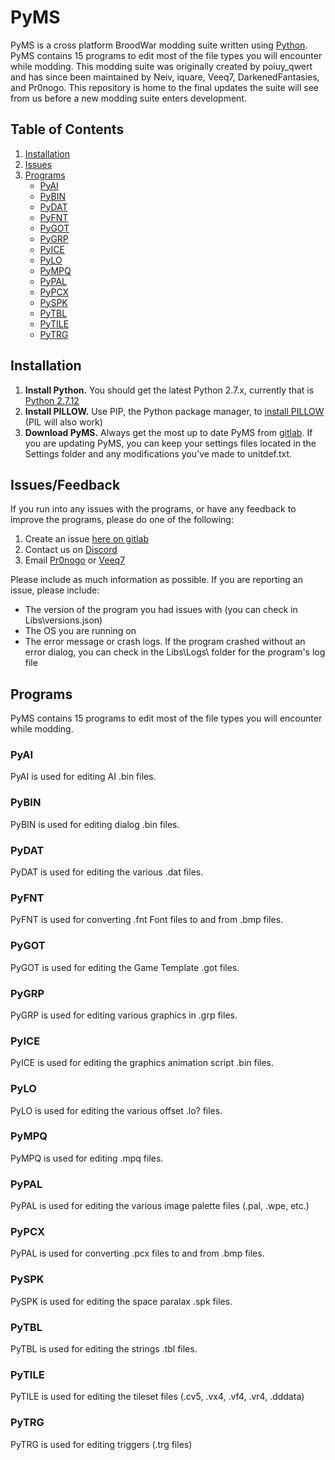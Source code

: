 # PyMS
PyMS is a cross platform BroodWar modding suite written using [Python](http://www.python.org). PyMS contains 15 programs to edit most of the file types you will encounter while modding. This modding suite was originally created by poiuy_qwert and has since been maintained by Neiv, iquare, Veeq7, DarkenedFantasies, and Pr0nogo. This repository is home to the final updates the suite will see from us before a new modding suite enters development.

## Table of Contents
1. [Installation](#installation)
1. [Issues](#issuesfeedback)
1. [Programs](#programs)
   * [PyAI](#pyai)
   * [PyBIN](#pybin)
   * [PyDAT](#pydat)
   * [PyFNT](#pyfnt)
   * [PyGOT](#pygot)
   * [PyGRP](#pygrp)
   * [PyICE](#pyice)
   * [PyLO](#pylo)
   * [PyMPQ](#pympq)
   * [PyPAL](#pypal)
   * [PyPCX](#pypcx)
   * [PySPK](#pyspk)
   * [PyTBL](#pytbl)
   * [PyTILE](#pytile)
   * [PyTRG](#pytrg)


## Installation
1. **Install Python.** You should get the latest Python 2.7.x, currently that is [Python 2.7.12](https://www.python.org/downloads/release/python-2712/)
1. **Install PILLOW.** Use PIP, the Python package manager, to [install PILLOW](https://pillow.readthedocs.io/en/latest/installation.html#basic-installation) (PIL will also work)
1. **Download PyMS.** Always get the most up to date PyMS from [gitlab](https://gitlab.com/Pr0nogo/pyms-ngs/-/tree/master). If you are updating PyMS, you can keep your settings files located in the Settings folder and any modifications you've made to unitdef.txt.

## Issues/Feedback
If you run into any issues with the programs, or have any feedback to improve the programs, please do one of the following:
1. Create an issue [here on gitlab](https://gitlab.com/Pr0nogo/pyms-ngs/-/issues)
1. Contact us on [Discord](https://discordapp.com/invite/s5SKBmY)
1. Email [Pr0nogo](mailto:pronogo@hotmail.com) or [Veeq7](mailto:veeq72@gmail.com)

Please include as much information as possible. If you are reporting an issue, please include:
* The version of the program you had issues with (you can check in Libs\versions.json)
* The OS you are running on
* The error message or crash logs. If the program crashed without an error dialog, you can check in the Libs\Logs\ folder for the program's log file

## Programs
PyMS contains 15 programs to edit most of the file types you will encounter while modding.

### PyAI
PyAI is used for editing AI .bin files.

### PyBIN
PyBIN is used for editing dialog .bin files.

### PyDAT
PyDAT is used for editing the various .dat files.

### PyFNT
PyFNT is used for converting .fnt Font files to and from .bmp files.

### PyGOT
PyGOT is used for editing the Game Template .got files.

### PyGRP
PyGRP is used for editing various graphics in .grp files.

### PyICE
PyICE is used for editing the graphics animation script .bin files.

### PyLO
PyLO is used for editing the various offset .lo? files.

### PyMPQ
PyMPQ is used for editing .mpq files.

### PyPAL
PyPAL is used for editing the various image palette files (.pal, .wpe, etc.)

### PyPCX
PyPAL is used for converting .pcx files to and from .bmp files.

### PySPK
PySPK is used for editing the space paralax .spk files.

### PyTBL
PyTBL is used for editing the strings .tbl files.

### PyTILE
PyTILE is used for editing the tileset files (.cv5, .vx4, .vf4, .vr4, .dddata)

### PyTRG
PyTRG is used for editing triggers (.trg files)
